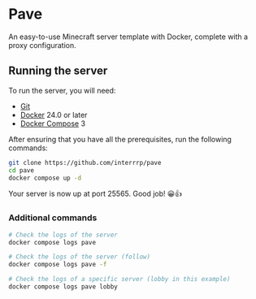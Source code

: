 # Pave

An easy-to-use Minecraft server template with Docker, complete with a proxy configuration.

## Running the server

To run the server, you will need:

- [Git](https://git-scm.com)
- [Docker](https://www.docker.com) 24.0 or later
- [Docker Compose](https://docs.docker.com/compose) 3

After ensuring that you have all the prerequisites, run the following commands:

```sh
git clone https://github.com/interrrp/pave
cd pave
docker compose up -d
```

Your server is now up at port 25565. Good job! 😀👍

### Additional commands

```sh
# Check the logs of the server
docker compose logs pave

# Check the logs of the server (follow)
docker compose logs pave -f

# Check the logs of a specific server (lobby in this example)
docker compose logs pave lobby
```
